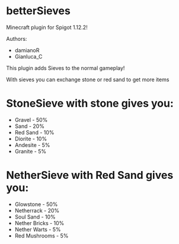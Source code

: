 # betterSieves
Minecraft plugin for Spigot 1.12.2!

Authors:
- damianoR
- Gianluca_C

This plugin adds Sieves to the normal gameplay!

With sieves you can exchange stone or red sand to get more items

# StoneSieve with stone gives you:
- Gravel - 50%
- Sand - 20%
- Red Sand - 10%
- Diorite - 10%
- Andesite - 5%
- Granite - 5%

# NetherSieve with Red Sand gives you:
- Glowstone - 50%
- Netherrack - 20%
- Soul Sand - 10%
- Nether Bricks - 10%
- Nether Warts - 5%
- Red Mushrooms - 5%
